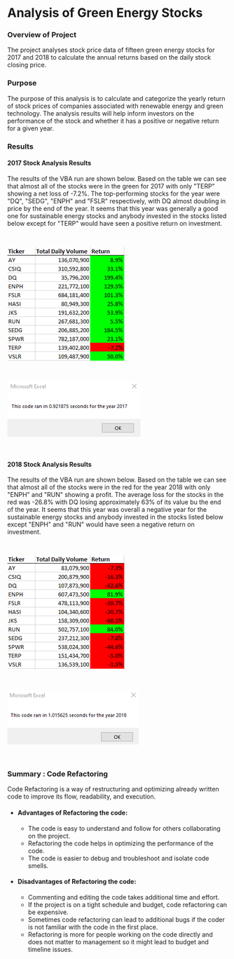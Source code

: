 # Analysis of Green Energy Stocks

### **Overview of Project** 
The project analyses stock price data of fifteen green energy stocks for 2017 and 2018 to calculate the annual returns based on the daily stock closing price.  

### **Purpose**
The purpose of this analysis is to calculate and categorize the yearly return of stock prices of companies associated with renewable energy and green technology. The analysis results will help inform investors on the performance of the stock and whether it has a positive or negative return for a given year. 

### **Results**
#### 2017 Stock Analysis Results
The results of the VBA run are shown below. Based on the table we can see that almost all of the stocks were in the green for 2017 with only "TERP" showing a net loss of -7.2%. The top-performing stocks for the year were "DQ", "SEDG", "ENPH" and "FSLR" respectively, with DQ almost doubling in price by the end of the year. It seems that this year was generally a good one for sustainable energy stocks and anybody invested in the stocks listed below except for "TERP" would have seen a positive return on investment. 

<p>&nbsp;</p>
<img src = "resources/VBA_Challenge_Stock_Results_2017.png"/>
<p>&nbsp;</p>

<img src = "resources/VBA_Challenge_2017.png"/>
<p>&nbsp;</p>

#### 2018  Stock Analysis Results
The results of the VBA run are shown below. Based on the table we can see that almost all of the stocks were in the red for the year 2018 with only "ENPH" and "RUN" showing a profit. The average loss for the stocks in the red was -26.8% with DQ losing approximately 63% of its value bu the end of the year. It seems that this year was overall a negative year for the sustainable energy stocks and anybody invested in the stocks listed below except "ENPH" and "RUN" would have seen a negative return on investment. 

<p>&nbsp;</p>
<img src = "resources/VBA_Challenge_Stock_Results_2018.png"/>
<p>&nbsp;</p>

<img src = "resources/VBA_Challenge_2018.png"/>
<p>&nbsp;</p>

### **Summary : Code Refactoring**
Code Refactoring is a way of restructuring and optimizing already written code to improve its flow, readability, and execution.
- #### Advantages of Refactoring the code:
    - The code is easy to understand and follow for others collaborating on the project. 
    - Refactoring the code helps in optimizing the performance of the code. 
    - The code is easier to debug and troubleshoot and isolate code smells. 
  
- #### Disadvantages of Refactoring the code:
    - Commenting and editing the code takes additional time and effort. 
    - If the project is on a tight schedule and budget, code refactoring can be expensive. 
    - Sometimes code refactoring can lead to additional bugs if the coder is not familiar with the code in the first place. 
    - Refactoring is more for people working on the code directly and does not matter to management so it might lead to budget and timeline issues. 
